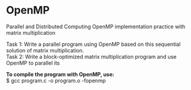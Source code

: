 # OpenMP
Parallel and Distributed Computing OpenMP implementation practice with matrix multiplication 

Task 1: Write a parallel program using OpenMP based on this sequential solution of matrix multiplication.<br>
Task 2: Write a block-optimized matrix multiplication program and use OpenMP to parallel its

<b>To compile the program with OpenMP, use:</b><br>
$ gcc program.c -o program.o -fopenmp
